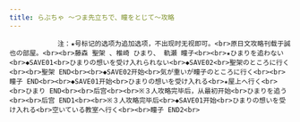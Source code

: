 ```yaml
---
title: らぶちゃ ～つま先立ちで、瞳をとじて～攻略
---
```


                注：★号标记的选项为追加选项，不出现时无视即可。<br>原日文攻略刊载于誠也の部屋。<br><br>藤森 聖架 、椎崎 ひまり、 軌瀬 瞳子<br><br>★ひまりを追わない<br>◆SAVE01<br>ひまりの想いを受け入れられない<br>◆SAVE02<br>聖架のところに行く<br><br>聖架 END<br><br>◆SAVE02开始<br>気が重いが瞳子のところに行く<br><br>瞳子 END<br><br>◆SAVE01开始<br>ひまりの想いを受け入れる<br>★屋上へ行く<br><br>ひまり END<br><br>后宫<br><br>※３人攻略完毕后，从最初开始<br>ひまりを追う<br><br>后宫 END1<br><br>※３人攻略完毕后<br>◆SAVE01开始<br>ひまりの想いを受け入れる<br>空いている教室へ行く<br><br>瞳子 END2<br>
              
